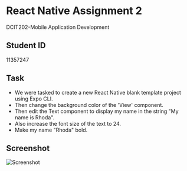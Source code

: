 # React Native Assignment 2

DCIT202-Mobile Application Development

## Student ID
11357247

## Task
- We were tasked to create a new React Native blank template project using Expo CLI.
- Then change the background color of the 'View' component.
- Then edit the Text component to display my name in the string "My name is Rhoda".
- Also increase the font size of the text to 24.
- Make my name "Rhoda" bold.

## Screenshot
![Screenshot](/rn-assignment-2/assets/App_Screenshot.jpg.png)


